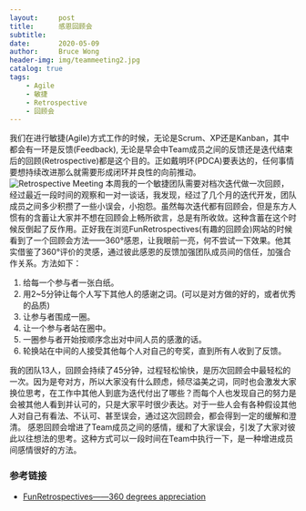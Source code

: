 ```yaml
---
layout:     post
title:      感恩回顾会
subtitle:   
date:       2020-05-09
author:     Bruce Wong
header-img: img/teammeeting2.jpg
catalog: true
tags:
    - Agile
    - 敏捷
    - Retrospective
    - 回顾会
---
```


 我们在进行敏捷(Agile)方式工作的时候，无论是Scrum、XP还是Kanban，其中都会有一环是反馈(Feedback), 无论是早会中Team成员之间的反馈还是迭代结束后的回顾(Retrospective)都是这个目的。正如戴明环(PDCA)要表达的，任何事情要想持续改进那么就需要形成闭环并良性的向前推动。
![Retrospective Meeting](../../../../img/scrum/Retrospectivemeeting.jpg "(Photo by You X Ventures on Unsplash)")
本周我的一个敏捷团队需要对档次迭代做一次回顾，经过最近一段时间的观察和一对一谈话，我发现，经过了几个月的迭代开发，团队成员之间多少积攒了一些小误会，小抱怨。虽然每次迭代都有回顾会，但是东方人惯有的含蓄让大家并不想在回顾会上畅所欲言，总是有所收敛。这种含蓄在这个时候反倒起了反作用。正好我在浏览FunRetrospectives(有趣的回顾会)网站的时候看到了一个回顾会方法——360°感恩，让我眼前一亮，何不尝试一下效果。他其实借鉴了360°评价的灵感，通过彼此感恩的反馈加强团队成员间的信任，加强合作关系。方法如下：
1. 给每一个参与者一张白纸。
2. 用2~5分钟让每个人写下其他人的感谢之词。(可以是对方做的好的，或者优秀的品质)
3. 让参与者围成一圈。
4. 让一个参与者站在圈中。
5. 一圈参与者开始按顺序念出对中间人员的感激的话。
6. 轮换站在中间的人接受其他每个人对自己的夸奖，直到所有人收到了反馈。

我的团队13人，回顾会持续了45分钟，过程轻松愉快，是历次回顾会中最轻松的一次。因为是夸对方，所以大家没有什么顾虑，倾尽溢美之词，同时也会激发大家换位思考，在工作中其他人到底为迭代付出了哪些？而每个人也发现自己的努力是会被其他人看到并认可的，只是大家平时很少表达。对于一些人会有各种假设其他人对自己有看法、不认可、甚至误会，通过这次回顾会，都会得到一定的缓解和澄清。
感恩回顾会增进了Team成员之间的感情，缓和了大家误会，引发了大家对彼此以往想法的思考。这种方式可以一段时间在Team中执行一下，是一种增进成员间感情很好的方法。

### 参考链接

- [FunRetrospectives——360 degrees appreciation](http://www.funretrospectives.com/360-degrees-appreciation/)





